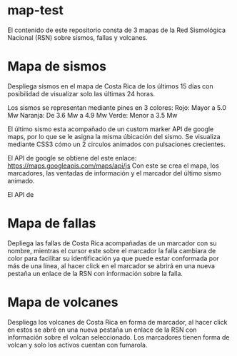 # map-test
El contenido de este repositorio consta de 3 mapas de la Red Sismológica Nacional (RSN) sobre sismos, fallas y volcanes.

# Mapa de sismos
Despliega sismos en el mapa de Costa Rica de los últimos 15 días con posibilidad de visualizar solo las últimas 24 horas.

Los sismos se representan mediante pines en 3 colores:
Rojo: Mayor a 5.0 Mw
Naranja: De 3.6 Mw a 4.9 Mw
Verde: Menor a 3.5 Mw

El último sismo esta acompañado de un custom marker API de google maps, por lo que se le asigna la misma úbicación del sismo.
Se visualiza mediante CSS3 cómo un 2 circulos animados con pulsaciones crecientes.

El API de google se obtiene del este enlace: https://maps.googleapis.com/maps/api/js
Con este se crea el mapa, los marcadores, las ventadas de información y el marcador del último sismo animado.

El API de 

# Mapa de fallas
Depliega las fallas de Costa Rica acompañadas de un marcador con su nombre, mientras el cursor este sobre el marcador la falla
cambiara de color para facilitar su identificación ya que puede estar conformada por más de una línea, al hacer click en el
marcador se abrirá en una nueva pestaña un enlace de la RSN con información sobre la falla.



# Mapa de volcanes
Despliega los volcanes de Costa Rica en forma de marcador, al hacer click en estos se abré en una nueva pestaña un enlace de la 
RSN con información sobre el volcan seleccionado. Los marcadores tienen forma de volcan y solo los activos cuentan con fumarola.

